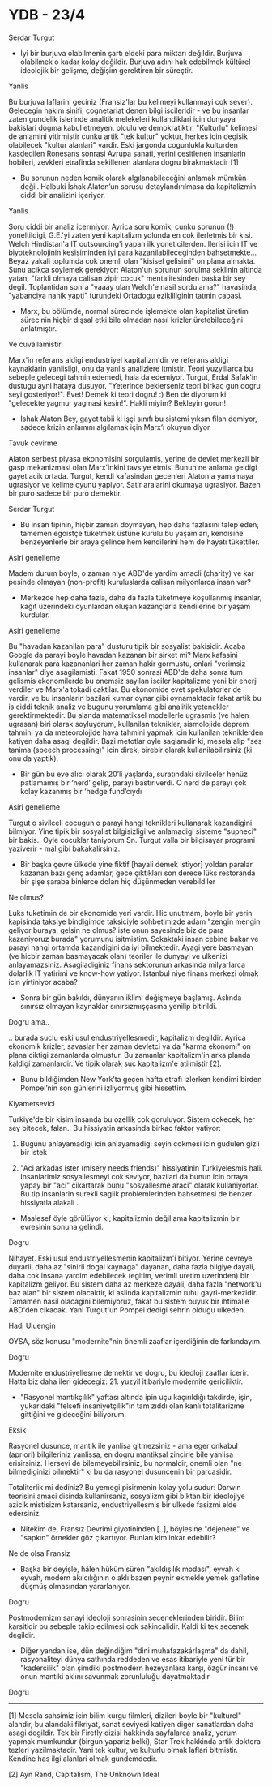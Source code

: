 # YDB - 23/4

Serdar Turgut

* İyi bir burjuva olabilmenin şartı eldeki para miktarı değildir. Burjuva olabilmek o kadar kolay değildir. Burjuva adını hak edebilmek kültürel ideolojik bir gelişme, değişim gerektiren bir süreçtir.

Yanlis

Bu burjuva laflarini geciniz (Fransiz'lar bu kelimeyi kullanmayi cok sever). Gelecegin hakim sinifi, cognetariat denen bilgi iscileridir - ve bu insanlar zaten gundelik islerinde analitik melekeleri kullandiklari icin dunyaya bakislari dogma kabul etmeyen, olculu ve demokratiktir. "Kulturlu" kelimesi de anlamini yitirmistir cunku artik "tek kultur" yoktur, herkes icin degisik olabilecek "kultur alanlari" vardir. Eski jargonda cogunlukla kulturden kasdedilen Ronesans sonrasi Avrupa sanati, yerini cesitlenen insanlarin hobileri, zevkleri etrafinda sekillenen alanlara dogru birakmaktadir [1]

* Bu sorunun neden komik olarak algılanabileceğini anlamak mümkün değil. Halbuki İshak Alaton’un sorusu detaylandırılmasa da kapitalizmin ciddi bir analizini içeriyor.

Yanlis

Soru ciddi bir analiz icermiyor. Ayrica soru komik, cunku sorunun (!) yoneltildigi, G.E.'yi zaten yeni kapitalizm yolunda en cok ilerletmis bir kisi. Welch Hindistan'a IT outsourcing'i yapan ilk yoneticilerden. Ilerisi icin IT ve biyoteknolojinin kesisiminden iyi para kazanilabileceginden bahsetmekte... Beyaz yakali toplumda cok onemli olan "kisisel gelisimi" on plana almakta. Sunu acikca soylemek gerekiyor: Alaton'un sorunun sorulma seklinin altinda yatan, "farkli olmaya calisan zipir cocuk" mentalitesinden baska bir sey degil. Toplantidan sonra "vaaay ulan Welch'e nasil sordu ama?" havasinda, "yabanciya nanik yapti" turundeki Ortadogu ezikliliginin tatmin cabasi.

* Marx, bu bölümde, normal sürecinde işlemekte olan kapitalist üretim sürecinin hiçbir dışsal etki bile olmadan nasıl krizler üretebileceğini anlatmıştır.

Ve cuvallamistir

Marx'in referans aldigi endustriyel kapitalizm'dir ve referans aldigi kaynaklarin yanlisligi, onu da yanlis analizlere itmistir. Teori yuzyillarca bu sebeple gelecegi tahmin edemedi, hala da edemiyor. Turgut, Erdal Safak'in dustugu ayni hataya dusuyor. "Yeterince beklerseniz teori birkac gun dogru seyi gosteriyor!". Evet! Demek ki teori dogru! :) Ben de diyorum ki "gelecekte yagmur yagmasi kesin!". Hakli miyim? Bekleyin gorun!

* İshak Alaton Bey, gayet tabii ki işçi sınıfı bu sistemi yıksın filan demiyor, sadece krizin anlamını algılamak için Marx’ı okuyun diyor

Tavuk cevirme

Alaton serbest piyasa ekonomisini sorgulamis, yerine de devlet merkezli bir gasp mekanizmasi olan Marx'inkini tavsiye etmis. Bunun ne anlama geldigi gayet acik ortada. Turgut, kendi kafasindan gecenleri Alaton'a yamamaya ugrasiyor ve kelime oyunu yapiyor. Satir aralarini okumaya ugrasiyor. Bazen bir puro sadece bir puro demektir.

Serdar Turgut

* Bu insan tipinin, hiçbir zaman doymayan, hep daha fazlasını talep eden, tamemen egoistçe tüketmek üstüne kurulu bu yaşamları, kendisine benzeyenlerle bir araya gelince hem kendilerini hem de hayatı tükettiler.

Asiri genelleme

Madem durum boyle, o zaman niye ABD'de yardim amacli (charity) ve kar pesinde olmayan (non-profit) kuruluslarda calisan milyonlarca insan var?

* Merkezde hep daha fazla, daha da fazla tüketmeye koşullanmış insanlar, kağıt üzerindeki oyunlardan oluşan kazançlarla kendilerine bir yaşam kurdular.

Asiri genelleme

Bu "havadan kazanilan para" dusturu tipik bir sosyalist bakisidir. Acaba Google da parayi boyle havadan kazanan bir sirket mi? Marx kafasini kullanarak para kazananlari her zaman hakir gormustu, onlari "verimsiz insanlar" diye asagilamisti. Fakat 1950 sonrasi ABD'de daha sonra tum gelismis ekonomilerde bu onemsiz sayilan isciler kapitalizme yeni bir enerji verdiler ve Marx'a tokadi caktilar. Bu ekonomide evet spekulatorler de vardir, ve bu insanlarin bazilari kumar oynar gibi oynamaktadir fakat artik bu is ciddi teknik analiz ve bugunu yorumlama gibi analitik yetenekler gerektirmektedir. Bu alanda matematiksel modellerle ugrasmis (ve halen ugrasan) biri olarak soyluyorum, kullanilan teknikler, sismolojide deprem tahmini ya da meteorolojide hava tahmini yapmak icin kullanilan tekniklerden katiyen daha asagi degildir. Bazi metotlar oyle saglamdir ki, mesela alip "ses tanima (speech processing)" icin direk, birebir olarak kullanilabilirsiniz (ki onu da yaptik).

* Bir gün bu eve alıcı olarak 20’li yaşlarda, suratındaki sivilceler henüz patlamamış bir ‘nerd’ gelip, parayı bastırıverdi. O nerd de parayı çok kolay kazanmış bir ‘hedge fund’cıydı

Asiri genelleme

Turgut o sivilceli cocugun o parayi hangi teknikleri kullanarak kazandigini bilmiyor. Yine tipik bir sosyalist bilgisizligi ve anlamadigi sisteme "supheci" bir bakis.. Oyle cocuklar taniyorum Sn. Turgut valla bir bilgisayar programi yaziverir - mal gibi bakakalirsiniz.

* Bir başka çevre ülkede yine fiktif [hayali demek istiyor] yoldan paralar kazanan bazı genç adamlar, gece çıktıkları son derece lüks restoranda bir şişe şaraba binlerce doları hiç düşünmeden verebildiler

Ne olmus?

Luks tuketimin de bir ekonomide yeri vardir. Hic unutmam, boyle bir yerin kapisinda taksiye bindigimde taksiciyle sohbetimizde adam "zengin mengin geliyor buraya, gelsin ne olmus? iste onun sayesinde biz de para kazaniyoruz burada" yorumunu isitmistim. Sokaktaki insan cebine bakar ve parayi hangi ortamda kazandigini da iyi bilmektedir. Ayagi yere basmayan (ve hicbir zaman basmayacak olan) teoriler ile dunyayi ve ulkenizi anlayamazsiniz. Asagiladiginiz finans sektorunun arkasinda milyarlarca dolarlik IT yatirimi ve know-how yatiyor. Istanbul niye finans merkezi olmak icin yirtiniyor acaba?

* Sonra bir gün bakıldı, dünyanın iklimi değişmeye başlamış. Aslında sınırsız olmayan kaynaklar sınırsızmışçasına yenilip bitirildi.

Dogru ama..

.. burada suclu eski usul endustriyellesmedir, kapitalizm degildir. Ayrica ekonomik krizler, savaslar her zaman devletci ya da "karma ekonomi" on plana ciktigi zamanlarda olmustur. Bu zamanlar kapitalizm'in arka planda kaldigi zamanlardir. Ve tipik olarak suc kapitalizm'e atilmistir [2].

* Bunu bildiğimden New York’ta geçen hafta etrafı izlerken kendimi birden Pompei’nin son günlerini izliyormuş gibi hissettim.

Kiyametsevici

Turkiye'de bir kisim insanda bu ozellik cok goruluyor. Sistem cokecek, her sey bitecek, falan.. Bu hissiyatin arkasinda birkac faktor yatiyor:

1) Bugunu anlayamadigi icin anlayamadigi seyin cokmesi icin gudulen gizli bir istek

2) "Aci arkadas ister (misery needs friends)" hissiyatinin Turkiyelesmis hali. Insanlarimiz sosyallesmeyi cok seviyor, bazilari da bunun icin ortaya yapay bir "aci" cikartarak bunu "sosyallesme araci" olarak kullaniyorlar. Bu tip insanlarin surekli saglik problemlerinden bahsetmesi de benzer hissiyatla alakali .

* Maalesef öyle görülüyor ki; kapitalizmin değil ama kapitalizmin bir evresinin sonuna gelindi.

Dogru

Nihayet. Eski usul endustriyellesmenin kapitalizm'i bitiyor. Yerine cevreye duyarli, daha az "sinirli dogal kaynaga" dayanan, daha fazla bilgiye dayali, daha cok insana yardim edebilecek (egitim, verimli uretim uzerinden) bir kapitalizm geliyor. Bu sistem daha az merkeze dayali, daha fazla "network'u baz alan" bir sistem olacaktir, ki aslinda kapitalizmin ruhu gayri-merkezidir. Tamamen nasil olacagini bilemiyoruz, fakat bu sistem buyuk bir ihtimalle ABD'den cikacak. Yani Turgut'un Pompei dedigi sehrin oldugu ulkeden.

Hadi Uluengin

OYSA, söz konusu "modernite"nin önemli zaaflar içerdiğinin de farkındayım.

Dogru

Modernite endustriyellesme demektir ve dogru, bu ideoloji zaaflar icerir. Hatta biz daha ileri gidecegiz: 21. yuzyil itibariyle modernite gericiliktir.

* "Rasyonel mantıkçılık" yaftası altında ipin uçu kaçırıldığı takdirde, işin, yukarıdaki "felsefi insaniyetçilik"in tam zıddı olan kanlı totalitarizme gittiğini ve gideceğini biliyorum.

Eksik

Rasyonel dusunce, mantik ile yanlisa gitmezsiniz - ama eger onkabul (apriori) bilgileriniz yanlissa, en dogru mantiksal zincirle bile yanlisa erisirsiniz. Herseyi de bilemeyebilirsiniz, bu normaldir, onemli olan "ne bilmediginizi bilmektir" ki bu da rasyonel dusuncenin bir parcasidir.

Totaliterlik mi dediniz? Bu yemegi pisirmenin kolay yolu sudur: Darwin teorisini amaci disinda kullanirsaniz, sosyalizm gibi b.ktan bir ideolojiye azicik mistisizm katarsaniz, endustriyellesmis bir ulkede fasizmi elde edersiniz.

* Nitekim de, Fransız Devrimi giyotininden [..], böylesine "dejenere" ve "sapkın" örnekler göz çıkartıyor. Bunları kim inkár edebilir?

Ne de olsa Fransiz

* Başka bir deyişle, hálen hüküm süren "akıldışılık modası", eyvah ki eyvah, modern akılcılığının o aklı bazen peynir ekmekle yemek gafletine düşmüş olmasından yararlanıyor.

Dogru

Postmodernizm sanayi ideoloji sonrasinin seceneklerinden biridir. Bilim karsitidir bu sebeple takip edilmesi cok sakincalidir. Kaldi ki tek secenek degildir.

* Diğer yandan ise, dün değindiğim "dini muhafazakárlaşma" da dahil, rasyonaliteyi dünya sathında reddeden ve esas itibariyle yeni tür bir "kadercilik" olan şimdiki postmodern hezeyanlara karşı, özgür insanı ve onun mantıki aklını savunmak zorunluluğu dayatmaktadır

Dogru

---

[1] Mesela sahsimiz icin bilim kurgu filmleri, dizileri boyle bir "kulturel" alandir, bu alandaki fikriyat, sanat seviyesi katiyen diger sanatlardan daha asagi degildir. Tek bir Firefly dizisi hakkinda sayfalarca analiz, yorum yapmak mumkundur (birgun yapariz belki), Star Trek hakkinda artik doktora tezleri yazilmaktadir. Yani tek kultur, ve kulturlu olmak laflari bitmistir. Kendine has ilgi alanlari olmak gundemdedir.

[2] Ayn Rand, Capitalism, The Unknown Ideal
